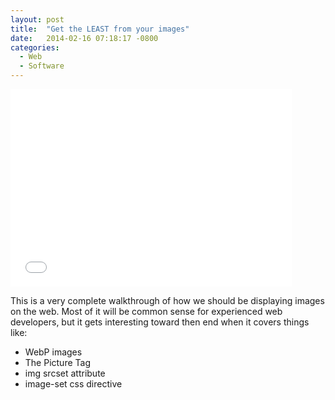 ```yaml
---
layout: post
title:  "Get the LEAST from your images"
date:   2014-02-16 07:18:17 -0800
categories:
  - Web
  - Software
---
```


<iframe class="embedly-embed" src="//cdn.embedly.com/widgets/media.html?src=https%3A%2F%2Fspeakerdeck.com%2Fplayer%2F2349c4f0326a0131bec77a04378efad2&url=https%3A%2F%2Fspeakerdeck.com%2Fdeanohume%2Fget-the-least-from-your-images&image=https%3A%2F%2Fspeakerd.s3.amazonaws.com%2Fpresentations%2F2349c4f0326a0131bec77a04378efad2%2Fslide_0.jpg&key=d815972c91e546edb5d2d02e509f8b1c&type=text%2Fhtml&schema=speakerdeck" width="450" height="316" scrolling="no" frameborder="0" allowfullscreen></iframe>

This is a very complete walkthrough of how we should be displaying images on the web. Most of it will be common sense for experienced web developers, but it gets interesting toward then end when it covers things like: 

 * WebP images
 * The Picture Tag
 * img srcset attribute
 * image-set css directive

 
